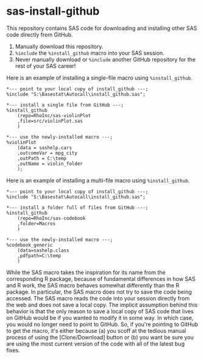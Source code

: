# sas-install-github

This repository contains SAS code for downloading and installing other SAS code directly from GitHub. 

1. Manually download this repository.
1. `%include` the `%install_github` macro into your SAS session.
1. Never manually download or `%include` another GitHub repository for the rest of your SAS career!

Here is an example of installing a single-file macro using `%install_github`.

```
*--- point to your local copy of install_github ---;
%include "S:\Basestat\Autocall\install_github.sas";

*--- install a single file from GitHub ---;
%install_github
    (repo=RhoInc/sas-violinPlot
    ,file=src/violinPlot.sas
    )
    
*--- use the newly-installed macro ---;
%violinPlot    
    (data = sashelp.cars 
    ,outcomeVar = mpg_city 
    ,outPath = C:\temp
    ,outName = violin_folder
    );
```

Here is an example of installing a multi-file macro using `%install_github`.

```
*--- point to your local copy of install_github ---;
%include "S:\Basestat\Autocall\install_github.sas";

*--- install a folder full of files from GitHub ---;
%install_github
    (repo=RhoInc/sas-codebook
    ,folder=Macros
    )

*--- use the newly-installed macro ---;
%codebook_generic
    (data=sashelp.class
    ,pdfpath=C:\temp
    )
```

While the SAS macro takes the inspiration for its name from the corresponding R package, because of fundamental differences in how SAS and R work, the SAS macro behaves somewhat differently than the R package. In particular, the SAS macro does not try to save the code being accessed. The SAS macro reads the code into your session directly from the web and does not save a local copy. The implicit assumption behind this behavior is that the only reason to save a local copy of SAS code that lives on GitHub would be if you wanted to modify it in some way. In which case, you would no longer need to point to GitHub. So, if you're pointing to GitHub to get the macro, it's either because (a) you scoff at the tedious manual process of using the [Clone/Download] button or (b) you want be sure you are using the most current version of the code with all of the latest bug fixes.
